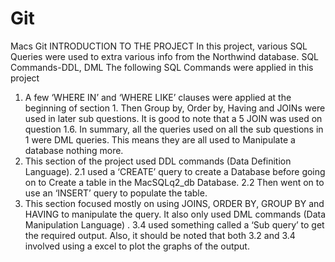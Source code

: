 # Git
Macs Git
INTRODUCTION TO THE PROJECT
In this project, various SQL Queries were used to extra various info from the Northwind database. 
SQL Commands-DDL, DML
The following SQL Commands were applied in this project
1.	A few ‘WHERE IN’ and ‘WHERE LIKE’ clauses were applied at the beginning of section 1. Then Group by, Order by, Having and JOINs were used in later sub questions. It is good to note that a 5 JOIN was used on question 1.6. In summary, all the queries used on all the sub questions in 1 were DML queries. This means they  are all used to Manipulate a database nothing more. 
2.	This section of the project used DDL commands (Data Definition Language). 2.1 used a ‘CREATE’ query to create a Database before going on to Create a table in the MacSQLq2_db Database. 2.2 Then went on to use an ‘INSERT’ query to populate the table. 
3.	This section focused mostly on using JOINS, ORDER BY, GROUP BY and HAVING to manipulate the query. It also only used DML commands (Data Manipulation Language) . 3.4 used something called a ‘Sub query’ to get the required output. Also, it should be noted that both 3.2 and 3.4 involved using a excel to plot the graphs of the output. 





